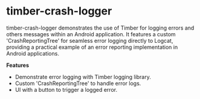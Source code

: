 # timber-crash-logger
timber-crash-logger demonstrates the use of Timber for logging errors and others messages within an Android application.
It features a custom 'CrashReportingTree' for seamless error logging directly to Logcat, providing a practical example of 
an error reporting implementation in Android applications.

**Features**
- Demonstrate error logging with Timber logging library.
- Custom 'CrashReportingTree' to handle error logs.
- UI with a button to trigger a logged error.

